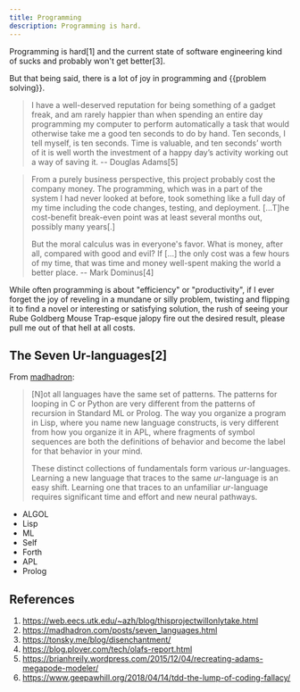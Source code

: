 ```yaml
---
title: Programming
description: Programming is hard.
---
```


Programming is hard[1] and the current state of software engineering kind of sucks and probably won't get better[3].

But that being said, there is a lot of joy in programming and {{problem solving}}.

> I have a well-deserved reputation for being something of a gadget freak, and am rarely happier than when spending an entire day programming my computer to perform automatically a task that would otherwise take me a good ten seconds to do by hand. Ten seconds, I tell myself, is ten seconds. Time is valuable, and ten seconds’ worth of it is well worth the investment of a happy day’s activity working out a way of saving it. -- Douglas Adams[5]

> From a purely business perspective, this project probably cost the company money. The programming, which was in a part of the system I had never looked at before, took something like a full day of my time including the code changes, testing, and deployment. [...T]he cost-benefit break-even point was at least several months out, possibly many years[.]
>
> But the moral calculus was in everyone's favor.  What is money, after all, compared with good and evil?  If [...] the only cost was a few hours of my time, that was time and money well-spent making the world a better place. -- Mark Dominus[4]

While often programming is about "efficiency" or "productivity", if I ever forget the joy of reveling in a mundane or silly problem, twisting and flipping it to find a novel or interesting or satisfying solution, the rush of seeing your Rube Goldberg Mouse Trap-esque jalopy fire out the desired result, please pull me out of that hell at all costs.

## The Seven Ur-languages[2]

From [madhadron](https://madhadron.com/posts/seven_languages.html):

> [N]ot all languages have the same set of patterns. The patterns for looping in C or Python are very different from the patterns of recursion in Standard ML or Prolog. The way you organize a program in Lisp, where you name new language constructs, is very different from how you organize it in APL, where fragments of symbol sequences are both the definitions of behavior and become the label for that behavior in your  mind.
>
> These distinct collections of fundamentals form various *ur*-languages. Learning a new language that traces to the same *ur*-language is an easy shift. Learning one that traces to an unfamiliar *ur*-language requires significant time and effort and new neural pathways.

- ALGOL
- Lisp
- ML
- Self
- Forth
- APL
- Prolog

## References

1. https://web.eecs.utk.edu/~azh/blog/thisprojectwillonlytake.html
1. https://madhadron.com/posts/seven_languages.html
1. https://tonsky.me/blog/disenchantment/
1. https://blog.plover.com/tech/olafs-report.html
1. https://brianhreily.wordpress.com/2015/12/04/recreating-adams-megapode-modeler/
1. https://www.geepawhill.org/2018/04/14/tdd-the-lump-of-coding-fallacy/